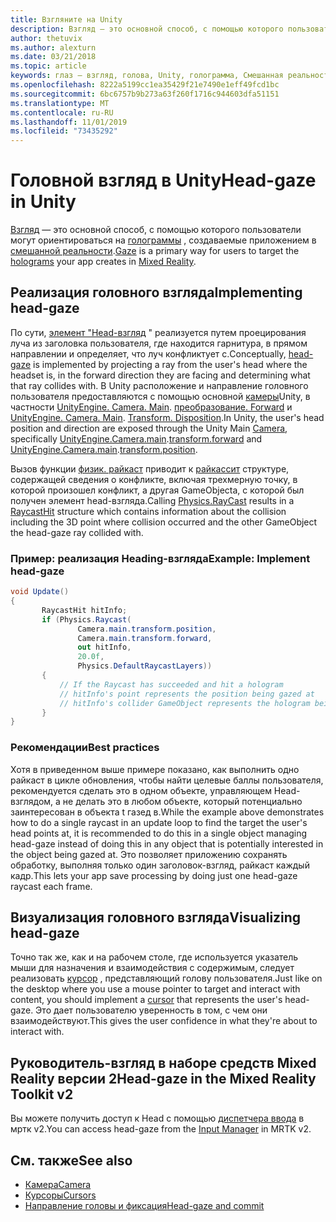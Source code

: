 ```yaml
---
title: Взгляните на Unity
description: Взгляд — это основной способ, с помощью которого пользователи могут ориентироваться на голограммы, создаваемые приложением в смешанной реальности.
author: thetuvix
ms.author: alexturn
ms.date: 03/21/2018
ms.topic: article
keywords: глаз — взгляд, голова, Unity, голограмма, Смешанная реальность
ms.openlocfilehash: 8222a5199cc1ea35429f21e7490e1eff49fcd1bc
ms.sourcegitcommit: 6bc6757b9b273a63f260f1716c944603dfa51151
ms.translationtype: MT
ms.contentlocale: ru-RU
ms.lasthandoff: 11/01/2019
ms.locfileid: "73435292"
---
```

# <a name="head-gaze-in-unity"></a><span data-ttu-id="e1208-104">Головной взгляд в Unity</span><span class="sxs-lookup"><span data-stu-id="e1208-104">Head-gaze in Unity</span></span>

<span data-ttu-id="e1208-105">[Взгляд](gaze-and-commit.md) — это основной способ, с помощью которого пользователи могут ориентироваться на [голограммы](hologram.md) , создаваемые приложением в [смешанной реальности](mixed-reality.md).</span><span class="sxs-lookup"><span data-stu-id="e1208-105">[Gaze](gaze-and-commit.md) is a primary way for users to target the [holograms](hologram.md) your app creates in [Mixed Reality](mixed-reality.md).</span></span>


## <a name="implementing-head-gaze"></a><span data-ttu-id="e1208-106">Реализация головного взгляда</span><span class="sxs-lookup"><span data-stu-id="e1208-106">Implementing head-gaze</span></span>

<span data-ttu-id="e1208-107">По сути, [элемент "Head-взгляд](gaze-and-commit.md) " реализуется путем проецирования луча из заголовка пользователя, где находится гарнитура, в прямом направлении и определяет, что луч конфликтует с.</span><span class="sxs-lookup"><span data-stu-id="e1208-107">Conceptually, [head-gaze](gaze-and-commit.md) is implemented by projecting a ray from the user's head where the headset is, in the forward direction they are facing and determining what that ray collides with.</span></span> <span data-ttu-id="e1208-108">В Unity расположение и направление головного пользователя предоставляются с помощью основной [камеры](camera-in-unity.md)Unity, в частности [UnityEngine. Camera. Main](https://docs.unity3d.com/ScriptReference/Camera-main.html). [преобразование. Forward](https://docs.unity3d.com/ScriptReference/Transform-forward.html) и [UnityEngine. Camera. Main](https://docs.unity3d.com/ScriptReference/Camera-main.html). [Transform. Disposition](https://docs.unity3d.com/ScriptReference/Transform-position.html).</span><span class="sxs-lookup"><span data-stu-id="e1208-108">In Unity, the user's head position and direction are exposed through the Unity Main [Camera](camera-in-unity.md), specifically [UnityEngine.Camera.main](https://docs.unity3d.com/ScriptReference/Camera-main.html).[transform.forward](https://docs.unity3d.com/ScriptReference/Transform-forward.html) and [UnityEngine.Camera.main](https://docs.unity3d.com/ScriptReference/Camera-main.html).[transform.position](https://docs.unity3d.com/ScriptReference/Transform-position.html).</span></span>

<span data-ttu-id="e1208-109">Вызов функции [физик. райкаст](https://docs.unity3d.com/ScriptReference/Physics.Raycast.html) приводит к [райкассит](https://docs.unity3d.com/ScriptReference/RaycastHit.html) структуре, содержащей сведения о конфликте, включая трехмерную точку, в которой произошел конфликт, а другая GameObjectа, с которой был получен элемент head-взгляда.</span><span class="sxs-lookup"><span data-stu-id="e1208-109">Calling [Physics.RayCast](https://docs.unity3d.com/ScriptReference/Physics.Raycast.html) results in a [RaycastHit](https://docs.unity3d.com/ScriptReference/RaycastHit.html) structure which contains information about the collision including the 3D point where collision occurred and the other GameObject the head-gaze ray collided with.</span></span>

### <a name="example-implement-head-gaze"></a><span data-ttu-id="e1208-110">Пример: реализация Heading-взгляда</span><span class="sxs-lookup"><span data-stu-id="e1208-110">Example: Implement head-gaze</span></span>

```cs
void Update()
{
       RaycastHit hitInfo;
       if (Physics.Raycast(
               Camera.main.transform.position,
               Camera.main.transform.forward,
               out hitInfo,
               20.0f,
               Physics.DefaultRaycastLayers))
       {
           // If the Raycast has succeeded and hit a hologram
           // hitInfo's point represents the position being gazed at
           // hitInfo's collider GameObject represents the hologram being gazed at
       }
}
```

### <a name="best-practices"></a><span data-ttu-id="e1208-111">Рекомендации</span><span class="sxs-lookup"><span data-stu-id="e1208-111">Best practices</span></span>

<span data-ttu-id="e1208-112">Хотя в приведенном выше примере показано, как выполнить одно райкаст в цикле обновления, чтобы найти целевые баллы пользователя, рекомендуется сделать это в одном объекте, управляющем Head-взглядом, а не делать это в любом объекте, который потенциально заинтересован в объекта t газед в.</span><span class="sxs-lookup"><span data-stu-id="e1208-112">While the example above demonstrates how to do a single raycast in an update loop to find the target the user's head points at, it is recommended to do this in a single object managing head-gaze instead of doing this in any object that is potentially interested in the object being gazed at.</span></span> <span data-ttu-id="e1208-113">Это позволяет приложению сохранять обработку, выполняя только один заголовок-взгляд, райкаст каждый кадр.</span><span class="sxs-lookup"><span data-stu-id="e1208-113">This lets your app save processing by doing just one head-gaze raycast each frame.</span></span>

## <a name="visualizing-head-gaze"></a><span data-ttu-id="e1208-114">Визуализация головного взгляда</span><span class="sxs-lookup"><span data-stu-id="e1208-114">Visualizing head-gaze</span></span>

<span data-ttu-id="e1208-115">Точно так же, как и на рабочем столе, где используется указатель мыши для назначения и взаимодействия с содержимым, следует реализовать [курсор](cursors.md) , представляющий голову пользователя.</span><span class="sxs-lookup"><span data-stu-id="e1208-115">Just like on the desktop where you use a mouse pointer to target and interact with content, you should implement a [cursor](cursors.md) that represents the user's head-gaze.</span></span> <span data-ttu-id="e1208-116">Это дает пользователю уверенность в том, с чем они взаимодействуют.</span><span class="sxs-lookup"><span data-stu-id="e1208-116">This gives the user confidence in what they're about to interact with.</span></span>

## <a name="head-gaze-in-the-mixed-reality-toolkit-v2"></a><span data-ttu-id="e1208-117">Руководитель-взгляд в наборе средств Mixed Reality версии 2</span><span class="sxs-lookup"><span data-stu-id="e1208-117">Head-gaze in the Mixed Reality Toolkit v2</span></span>
<span data-ttu-id="e1208-118">Вы можете получить доступ к Head с помощью [диспетчера ввода](https://microsoft.github.io/MixedRealityToolkit-Unity/Documentation/Input/Overview.html) в мртк v2.</span><span class="sxs-lookup"><span data-stu-id="e1208-118">You can access head-gaze from the [Input Manager](https://microsoft.github.io/MixedRealityToolkit-Unity/Documentation/Input/Overview.html) in MRTK v2.</span></span>

## <a name="see-also"></a><span data-ttu-id="e1208-119">См. также</span><span class="sxs-lookup"><span data-stu-id="e1208-119">See also</span></span>
* [<span data-ttu-id="e1208-120">Камера</span><span class="sxs-lookup"><span data-stu-id="e1208-120">Camera</span></span>](camera-in-unity.md)
* [<span data-ttu-id="e1208-121">Курсоры</span><span class="sxs-lookup"><span data-stu-id="e1208-121">Cursors</span></span>](cursors.md)
* [<span data-ttu-id="e1208-122">Направление головы и фиксация</span><span class="sxs-lookup"><span data-stu-id="e1208-122">Head-gaze and commit</span></span>](gaze-and-commit.md)
